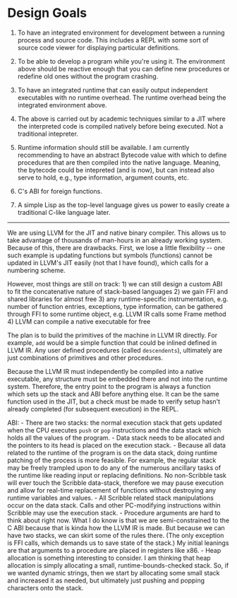 # Design Goals

1) To have an integrated environment for development between a running process
and source code. This includes a REPL with some sort of source code viewer for
displaying particular definitions.

2) To be able to develop a program while you're using it. The environment above
should be reactive enough that you can define new procedures or redefine old
ones without the program crashing.

3) To have an integrated runtime that can easily output independent executables
with no runtime overhead. The runtime overhead being the integrated environment
above.

4) The above is carried out by academic techniques similar to a JIT where the
interpreted code is compiled natively before being executed. Not a traditional
intepreter.

5) Runtime information should still be available. I am currently recommending to
have an abstract Bytecode value with which to define procedures that are then
compiled into the native language. Meaning, the bytecode could be intepreted
(and is now), but can instead also serve to hold, e.g., type information,
argument counts, etc.

6) C's ABI for foreign functions.

7) A simple Lisp as the top-level language gives us power to easily create
a traditional C-like language later.


--------------------------------------------------------------------------------

We are using LLVM for the JIT and native binary compiler. This allows us to
take advantage of thousands of man-hours in an already working system. Because
of this, there are drawbacks. First, we lose a little flexibility -- one such
example is updating functions but symbols (functions) cannot be updated in
LLVM's JIT easily (not that I have found), which calls for a numbering scheme.

However, most things are still on track:
    1) we can still design a custom ABI to fit the concatenative nature of
    stack-based languages
    2) we gain FFI and shared libraries for almost free
    3) any runtime-specific instrumentation, e.g.  number of function entries,
    exceptions, type information, can be gathered through FFI to some runtime
    object, e.g. LLVM IR calls some Frame method
    4) LLVM can compile a native executable for free

The plan is to build the primitives of the machine in LLVM IR directly. For
example, `add` would be a simple function that could be inlined defined in LLVM
IR. Any user defined procedures (called `descendents`), ultimately are just
combinations of primitives and other procedures.

Because the LLVM IR must independently be compiled into a native executable,
any structure must be embedded there and not into the runtime system. Therefore,
the entry point to the program is always a function which sets up the stack and
ABI before anything else. It can be the same function used in the JIT, but
a check must be made to verify setup hasn't already completed (for subsequent
execution) in the REPL.

ABI:
    - There are two stacks: the normal execution stack that gets updated when
    the CPU executes `push` or `pop` instructions and the data stack which holds
    all the values of the program.
    - Data stack needs to be allocated and the pointers to its head is placed on
    the execution stack.
    - Because all data related to the runtime of the program is on the data
    stack, doing runtime patching of the process is more feasible. For example,
    the regular stack may be freely trampled upon to do any of the numerous
    ancillary tasks of the runtime like reading input or replacing definitions.
    No non-Scribble task will ever touch the Scribble data-stack, therefore we
    may pause execution and allow for real-time replacement of functions without
    destroying any runtime variables and values.
    - All Scribble related stack manipulations occur on the data stack. Calls
    and other PC-modifying instructions within Scribble may use the execution
    stack.
    - Procedure arguments are hard to think about right now. What I do know is
    that we are semi-constrained to the C ABI because that is kinda how the
    LLVM IR is made. But because we can have two stacks, we can skirt some of
    the rules there. (The only exception is FFI calls, which demands us to save
    state of the stack.) My initial leanings are that arguments to a procedure
    are placed in registers like x86.
    - Heap allocation is something interesting to consider. I am thinking that
    heap allocation is simply allocating a small, runtime-bounds-checked stack.
    So, if we wanted dynamic strings, then we start by allocating some small
    stack and increased it as needed, but ultimately just pushing and popping
    characters onto the stack.
